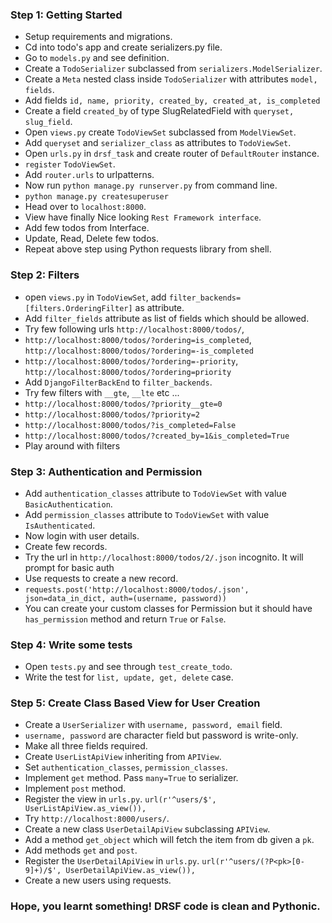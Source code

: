 ### Step 1: Getting Started

- Setup requirements and migrations.
- Cd into todo's app and create serializers.py file.
- Go to `models.py` and see definition.
- Create a `TodoSerializer` subclassed from `serializers.ModelSerializer`.
- Create a `Meta` nested class inside `TodoSerializer` with attributes `model, fields`.
- Add fields `id, name, priority, created_by, created_at, is_completed`
- Create a field `created_by` of type SlugRelatedField with `queryset, slug_field`.
- Open `views.py` create `TodoViewSet` subclassed from `ModelViewSet`.
- Add `queryset` and `serializer_class` as attributes to `TodoViewSet`.
- Open `urls.py` in `drsf_task` and create router of `DefaultRouter` instance.
- `register` `TodoViewSet`.
- Add `router.urls` to urlpatterns.
- Now run `python manage.py runserver.py` from command line.
-  `python manage.py createsuperuser`
- Head over to `localhost:8000`.
- View have finally Nice looking `Rest Framework interface`.
- Add few todos from Interface.
- Update, Read, Delete few todos.
- Repeat above step using Python requests library from shell.

### Step 2: Filters
- open `views.py` in `TodoViewSet`, add `filter_backends=[filters.OrderingFilter]` as attribute.
- Add `filter_fields` attribute as list of fields which should be allowed.
- Try few following urls `http://localhost:8000/todos/`,
- `http://localhost:8000/todos/?ordering=is_completed`, `http://localhost:8000/todos/?ordering=-is_completed`
- `http://localhost:8000/todos/?ordering=-priority`, `http://localhost:8000/todos/?ordering=priority`
- Add `DjangoFilterBackEnd` to `filter_backends`.
- Try few filters with `__gte`, `__lte` etc ...
- `http://localhost:8000/todos/?priority__gte=0`
- `http://localhost:8000/todos/?priority=2`
- `http://localhost:8000/todos/?is_completed=False`
- `http://localhost:8000/todos/?created_by=1&is_completed=True`
- Play around with filters

### Step 3: Authentication and Permission
- Add `authentication_classes` attribute to `TodoViewSet` with value `BasicAuthentication`.
- Add `permission_classes` attribute to `TodoViewSet` with value `IsAuthenticated`.
- Now login with user details.
- Create few records.
- Try the url in `http://localhost:8000/todos/2/.json` incognito. It will prompt for basic auth
- Use requests to create a new record.
- `requests.post('http://localhost:8000/todos/.json', json=data_in_dict, auth=(username, password))`
- You can create your custom classes for Permission but it should have `has_permission` method and return `True` or `False`.

### Step 4: Write some tests
-  Open `tests.py` and see through `test_create_todo`.
-  Write the test for `list, update, get, delete` case.

### Step 5: Create Class Based View for User Creation
- Create a `UserSerializer` with `username, password, email` field.
- `username, password` are character field but password is write-only.
- Make all three fields required.
- Create `UserListApiView` inheriting from `APIView`.
- Set `authentication_classes`, `permission_classes`.
- Implement `get` method. Pass `many=True` to serializer.
- Implement `post` method.
- Register the view in `urls.py`. `url(r'^users/$', UserListApiView.as_view()),`
- Try `http://localhost:8000/users/`.
- Create a new class `UserDetailApiView` subclassing `APIView`.
-  Add a method `get_object` which will fetch the item from db given a `pk`.
-  Add methods `get` and `post`.
-  Register the `UserDetailApiView` in `urls.py`. `url(r'^users/(?P<pk>[0-9]+)/$', UserDetailApiView.as_view()),`
-  Create a new users using requests.

### Hope, you learnt something! DRSF code is clean and Pythonic.
